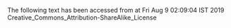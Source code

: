 The following text has been accessed from at Fri Aug 9 02:09:04 IST 2019
Creative_Commons_Attribution-ShareAlike_License
